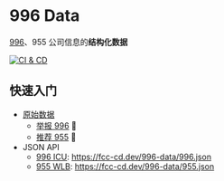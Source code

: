 # 996 Data

[996][1]、955 公司信息的**结构化数据**

[![CI & CD](https://github.com/EasyWebApp/WebCell/workflows/CI%20&%20CD/badge.svg)][2]

## 快速入门

- [原始数据](source/)
  - [举报 996][3] 🚷
  - [推荐 955][4] 🧡
- JSON API
  - [996 ICU][5]: https://fcc-cd.dev/996-data/996.json
  - [955 WLB][6]: https://fcc-cd.dev/996-data/955.json

[1]: https://zh.wikipedia.org/wiki/996%E5%B7%A5%E4%BD%9C%E5%88%B6
[2]: https://github.com/EasyWebApp/WebCell/actions
[3]: https://github.com/FreeCodeCamp-Chengdu/996-data/edit/master/source/996.yml
[4]: https://github.com/FreeCodeCamp-Chengdu/996-data/edit/master/source/955.yml
[5]: https://996.icu/
[6]: https://github.com/formulahendry/955.WLB
